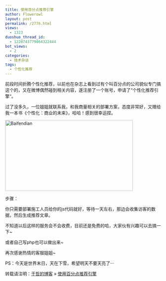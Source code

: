 ```yaml
---
title: 使用百分点推荐引擎
author: Flowerowl
layout: post
permalink: /2776.html
views:
  - 1323
duoshuo_thread_id:
  - 1220743779864322444
bot_views:
  - 2
categories:
  - 技术杂谈
tags:
  - 个性化推荐
---
```

前段时间折腾个性化推荐，以前也在杂志上看到过有个叫百分点的公司貌似专门搞这个的，又在微博偶然碰到相关内容，遂注册了一个账号，申请了“个性化推荐引擎“。

过了没多久，一位姐姐就联系我，和我商量相关的部署方案，态度非常好，又赠给我一本书《个性化：商业的未来》，哈哈！感到很幸运捏。

<img title="baifendian.png" src="http://lazynight.me/wp-content/uploads/2012/12/baifendian.png" alt="Baifendian" width="413" height="230" border="0" />

步骤：

你只需要部署施工人员给你的js代码就好，等待一天左右，那边会收集访客的数据，然后生成推荐文章。

不知道以后这样的服务会不会收费，目前还是免费的哈，大家伙有兴趣可以去搞一下~

或者自己写php也可以做出来~

再次感谢热情的客服姐姐~

PS：今天是世界末日，天在下雪，希望明天不要天亮了···

转载请注明：[于哲的博客][1] &raquo; [使用百分点推荐引擎][2]

 [1]: http://localhost/wordpress
 [2]: http://localhost/wordpress/2776.html